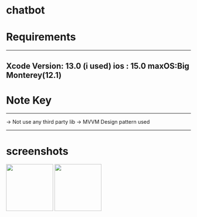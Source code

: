 # chatbot

# Requirements
---------------------------------
Xcode Version: 13.0 (i used)
ios : 15.0
maxOS:Big Monterey(12.1)
----------------------

# Note Key
-------------------------
 ->  Not use any third party lib 
 -> MVVM Design pattern used

 ----------------------
 
 
# screenshots

 <img src="https://user-images.githubusercontent.com/18734458/148063771-8a4405c1-0700-4183-b475-db4453aebb39.png" width="128"/>
 <img src="https://user-images.githubusercontent.com/18734458/148063923-05c8a54b-52d4-4141-9c5f-6ea3025fad0a.png" width="128"/>
 
